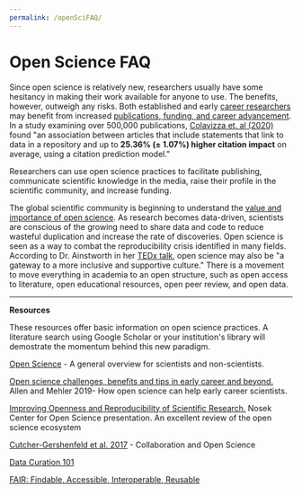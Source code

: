 ```yaml
---
permalink: /openSciFAQ/
---
```


# Open Science FAQ


Since open science is relatively new, researchers usually have some hesitancy in making their work available for anyone to use. The benefits, however, outweigh any risks. Both established and early [career researchers](https://journals.plos.org/plosbiology/article?id=10.1371/journal.pbio.3000246) may benefit from increased [publications, funding, and career advancement](https://elifesciences.org/articles/16800). In a study examining over 500,000 publications, [Colavizza et. al (2020)]( https://doi.org/10.1371/journal.pone.0230416
) found "an association between articles that include statements that link to data in a repository and up to **25.36% (± 1.07%) higher citation impact** on average, using a citation prediction model."

Researchers can use open science practices to facilitate publishing, communicate scientific knowledge in the media, raise their profile in the scientific community, and increase funding. 

The global scientific community is beginning to understand the [value and importance of open science](https://theconversation.com/research-transparency-5-questions-about-open-science-answered-76851). As research becomes data-driven, scientists are conscious of the growing need to share data and code to reduce wasteful duplication and increase the rate of discoveries. Open science is seen as a way to combat the reproducibility crisis identified in many fields. According to Dr. Ainstworth in her [TEDx talk](https://www.youtube.com/watch?v=c-bemNZ-IqA), open science may also be "a gateway to a more inclusive and supportive culture." There is a movement to move everything in academia to an open structure, such as open access to literature, open educational resources, open peer review, and open data. 

---

**Resources**

These resources offer basic information on open science practices.  A literature search using Google Scholar or your institution's library will demostrate the momentum behind this new paradigm.

[Open Science](https://theconversation.com/research-transparency-5-questions-about-open-science-answered-76851) - A general overview for scientists and non-scientists.

[Open science challenges, benefits and tips in early career and beyond.](https://journals.plos.org/plosbiology/article?id=10.1371/journal.pbio.3000246) Allen and Mehler 2019- How open science can help early career scientists.

[Improving Openness and Reproducibility of Scientific Research.](https://www.nsf.gov/attachments/132722/public/EHR_ACslides3.pdf)  Nosek Center for Open Science presentation. An excellent review of the open science ecosystem

[Cutcher-Gershenfeld et al. 2017](https://www.nature.com/news/five-ways-consortia-can-catalyse-open-science-1.21706) - Collaboration and Open Science

[Data Curation 101](https://www.dataversity.net/data-curation-101/#)

[FAIR: Findable, Accessible, Interoperable, Reusable](https://www.force11.org/group/fairgroup/fairprinciples)

